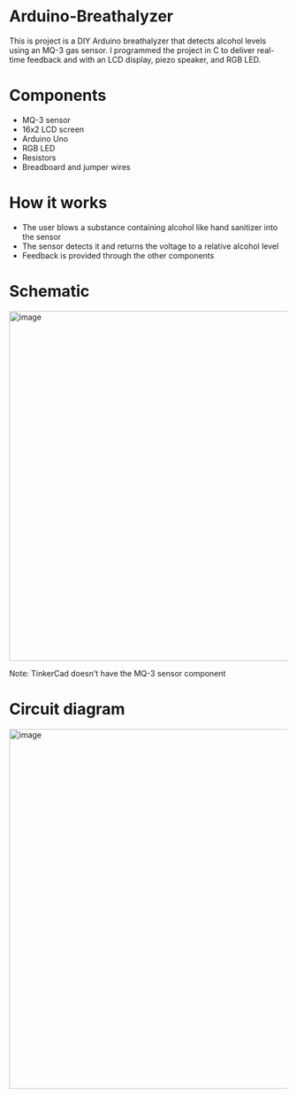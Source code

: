 # Arduino-Breathalyzer
This is project is a DIY Arduino breathalyzer that detects alcohol levels using an MQ-3 gas sensor. I programmed the project in C to deliver real-time feedback and with an LCD display, piezo speaker, and RGB LED. 
# Components
  * MQ-3 sensor
  * 16x2 LCD screen
  * Arduino Uno
  * RGB LED
  * Resistors
  * Breadboard and jumper wires

# How it works
  * The user blows a substance containing alcohol like hand sanitizer into the sensor
  * The sensor detects it and returns the voltage to a relative alcohol level
  * Feedback is provided through the other components 
# Schematic

<img width="816" height="632" alt="image" src="https://github.com/user-attachments/assets/5a0ff147-9d99-4382-9198-12ff1ecc91b4" />


Note: TinkerCad doesn't have the MQ-3 sensor component
# Circuit diagram

<img width="897" height="650" alt="image" src="https://github.com/user-attachments/assets/7e6b1e82-dc36-49c9-8c4c-ded94dc0abbc" />

